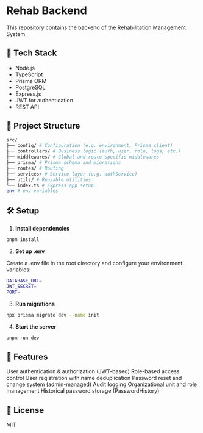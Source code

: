 # Rehab Backend

This repository contains the backend of the Rehabilitation Management System.

## 🚀 Tech Stack

- Node.js
- TypeScript
- Prisma ORM
- PostgreSQL
- Express.js
- JWT for authentication
- REST API

## 📂 Project Structure

```bash
src/
├── config/ # Configuration (e.g. environment, Prisma client)
├── controllers/ # Business logic (auth, user, role, logs, etc.)
├── middlewares/ # Global and route-specific middlewares
├── prisma/ # Prisma schema and migrations
├── routes/ # Routing
├── services/ # Service layer (e.g. authService)
├── utils/ # Reusable utilities
└── index.ts # Express app setup
env # env variables
```

## 🛠️ Setup

1. **Install dependencies**

```bash
pnpm install
```

2. **Set up .env**

Create a .env file in the root directory and configure your environment variables:

```bash
DATABASE_URL=
JWT_SECRET=
PORT=
```

3. **Run migrations**

```bash
npx prisma migrate dev --name init
```

4. **Start the server**

```bash
pnpm run dev
```

## 📖 Features

User authentication & authorization (JWT-based)
Role-based access control
User registration with name deduplication
Password reset and change system (admin-managed)
Audit logging
Organizational unit and role management
Historical password storage (PasswordHistory)

## 📘 License

MIT
